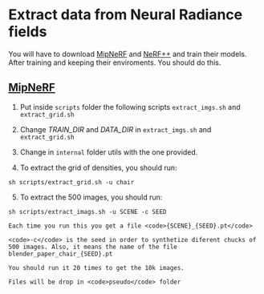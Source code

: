 # Extract data from Neural Radiance fields
You will have to download [MipNeRF](https://github.com/google/mipnerf) and [NeRF++](https://github.com/Kai-46/nerfplusplus) and train their models.
After training and keeping their enviroments. You should do this.
## [MipNeRF](https://github.com/google/mipnerf)
1. Put inside <code>scripts</code> folder the following scripts <code>extract_imgs.sh</code> and <code>extract_grid.sh</code>
2. Change *TRAIN_DIR* and *DATA_DIR* in <code>extract_imgs.sh</code> and <code>extract_grid.sh</code>
3. Change in <code>internal</code> folder utils with the one provided.

4. To extract the grid of densities, you should run:
```
sh scripts/extract_grid.sh -u chair
```
5. To extract the 500 images, you should run:
```
sh scripts/extract_imags.sh -u SCENE -c SEED
```
    Each time you run this you get a file <code>{SCENE}_{SEED}.pt</code> 

    <code>-c</code> is the seed in order to synthetize diferent chucks of 500 images. Also, it means the name of the file blender_paper_chair_{SEED}.pt

    You should run it 20 times to get the 10k images.

    Files will be drop in <code>pseudo</code> folder

